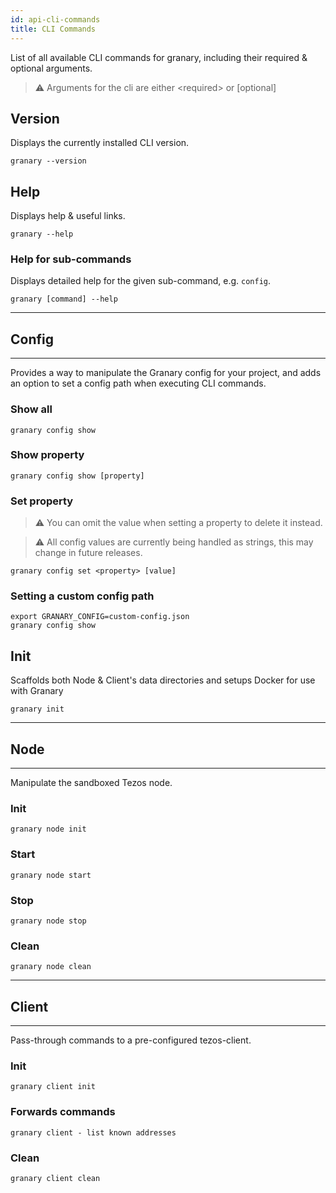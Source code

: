 ```yaml
---
id: api-cli-commands
title: CLI Commands
---
```


List of all available CLI commands for granary, including their required & optional arguments.

> ⚠️ Arguments for the cli are either &lt;required&gt; or [optional]



## Version

Displays the currently installed CLI version.

```shell
granary --version
```

## Help
Displays help & useful links.

```shell
granary --help
```

### Help for sub-commands

Displays detailed help for the given sub-command, e.g. `config`.

```shell
granary [command] --help
```
---
## Config
---
Provides a way to manipulate the Granary config for your project, and adds an option to set a config path when executing CLI commands.

### Show all

```shell
granary config show
```

### Show property

```shell
granary config show [property]
```

### Set property

> ⚠️ You can omit the value when setting a property to delete it instead.

> ⚠️ All config values are currently being handled as strings, this may change in future releases.

```shell
granary config set <property> [value]
```

### Setting a custom config path

```shell
export GRANARY_CONFIG=custom-config.json 
granary config show
```

## Init

Scaffolds both Node & Client's data directories and setups Docker for use with Granary

```shell
granary init
```

---
## Node
---

Manipulate the sandboxed Tezos node.

### Init
```shell
granary node init
```

### Start
```shell
granary node start
```

### Stop
```shell
granary node stop
```

### Clean
```shell
granary node clean
```

---
## Client
---
Pass-through commands to a pre-configured tezos-client.

### Init
```shell
granary client init
```

### Forwards commands
```shell
granary client - list known addresses
```

### Clean
```shell
granary client clean
```
